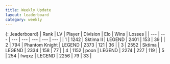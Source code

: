 ```yaml
---
title: Weekly Update
layout: leaderboard
category: weekly
---
```


{: .leaderboard}
| Rank | LV | Player | Division | Elo | Wins | Losses |
| --- | --- | --- | --- | --- | --- | --- |
| <span data-change="0">1</span> | 1242 | <span title="ID: 402846">Sktima II</span> | LEGEND | <span data-change="81">2401</span> | <span data-change="24">153</span> | <span data-change="1">39</span> |
| <span data-change="0">2</span> | 794 | <span title="ID: 742939">Phantom Knight</span> | LEGEND | <span data-change="65">2373</span> | <span data-change="17">121</span> | <span data-change="1">36</span> |
| <span data-change="61">3</span> | 2552 | <span title="ID: 353063">Sktima</span> | LEGEND | <span data-change="234">2334</span> | <span data-change="97">158</span> | <span data-change="32">77</span> |
| <span data-change="5">4</span> | 1152 | <span title="ID: 540690">poon</span> | LEGEND | <span data-change="55">2274</span> | <span data-change="62">227</span> | <span data-change="27">119</span> |
| <span data-change="23">5</span> | 254 | <span title="ID: 742416">fwqxz</span> | LEGEND | <span data-change="55">2256</span> | <span data-change="26">79</span> | <span data-change="11">33</span> |